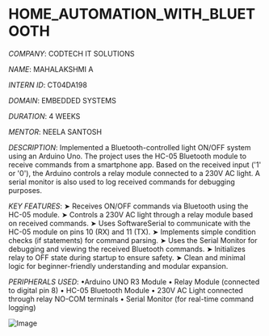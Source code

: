 # HOME_AUTOMATION_WITH_BLUETOOTH

*COMPANY*: CODTECH IT SOLUTIONS

*NAME*: MAHALAKSHMI A

*INTERN ID*: CT04DA198

*DOMAIN*: EMBEDDED SYSTEMS

*DURATION*: 4 WEEKS

*MENTOR*: NEELA SANTOSH

*DESCRIPTION*: Implemented a Bluetooth-controlled light ON/OFF system using an Arduino Uno. The project uses the HC-05 Bluetooth module to receive commands from a smartphone app. Based on the received input ('1' or '0'), the Arduino controls a relay module connected to a 230V AC light. A serial monitor is also used to log received commands for debugging purposes.

*KEY FEATURES*:
   ➤ Receives ON/OFF commands via Bluetooth using the HC-05 module.
   ➤ Controls a 230V AC light through a relay module based on received commands.
   ➤ Uses SoftwareSerial to communicate with the HC-05 module on pins 10 (RX) and 11 (TX).
   ➤ Implements simple condition checks (if statements) for command parsing.
   ➤ Uses the Serial Monitor for debugging and viewing the received Bluetooth commands.
   ➤ Initializes relay to OFF state during startup to ensure safety.
   ➤ Clean and minimal logic for beginner-friendly understanding and modular expansion.

*PERIPHERALS USED*:
  •Arduino UNO R3 Module
  • Relay Module (connected to digital pin 8)
  • HC-05 Bluetooth Module
  • 230V AC Light connected through relay NO-COM terminals
  • Serial Monitor (for real-time command logging)

![Image](https://github.com/user-attachments/assets/73ebfc97-bd63-433e-bf36-e39aef5ad2bc)
